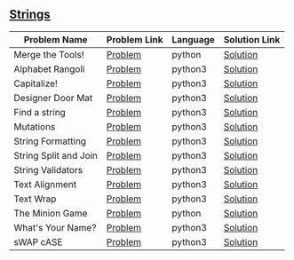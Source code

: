 ## [Strings](https://www.hackerrank.com/domains/python/py-strings)

Problem Name|Problem Link|Language|Solution Link
---|---|---|---
Merge the Tools!|[Problem](https://www.hackerrank.com/challenges/merge-the-tools/problem)|python|[Solution](./merge-the-tools.py)
Alphabet Rangoli|[Problem](https://www.hackerrank.com/challenges/alphabet-rangoli/problem)|python3|[Solution](./alphabet-rangoli.py)
Capitalize!|[Problem](https://www.hackerrank.com/challenges/capitalize/problem)|python3|[Solution](./capitalize.py)
Designer Door Mat|[Problem](https://www.hackerrank.com/challenges/designer-door-mat/problem)|python3|[Solution](./designer-door-mat.py)
Find a string|[Problem](https://www.hackerrank.com/challenges/find-a-string/problem)|python3|[Solution](./find-a-string.py)
Mutations|[Problem](https://www.hackerrank.com/challenges/python-mutations/problem)|python3|[Solution](./python-mutations.py)
String Formatting|[Problem](https://www.hackerrank.com/challenges/python-string-formatting/problem)|python3|[Solution](./python-string-formatting.py)
String Split and Join|[Problem](https://www.hackerrank.com/challenges/python-string-split-and-join/problem)|python3|[Solution](./python-string-split-and-join.py)
String Validators|[Problem](https://www.hackerrank.com/challenges/string-validators/problem)|python3|[Solution](./string-validators.py)
Text Alignment|[Problem](https://www.hackerrank.com/challenges/text-alignment/problem)|python3|[Solution](./text-alignment.py)
Text Wrap|[Problem](https://www.hackerrank.com/challenges/text-wrap/problem)|python3|[Solution](./text-wrap.py)
The Minion Game|[Problem](https://www.hackerrank.com/challenges/the-minion-game/problem)|python|[Solution](./the-minion-game.py)
What's Your Name?|[Problem](https://www.hackerrank.com/challenges/whats-your-name/problem)|python3|[Solution](./whats-your-name.py)
sWAP cASE|[Problem](https://www.hackerrank.com/challenges/swap-case/problem)|python3|[Solution](./swap-case.py)
